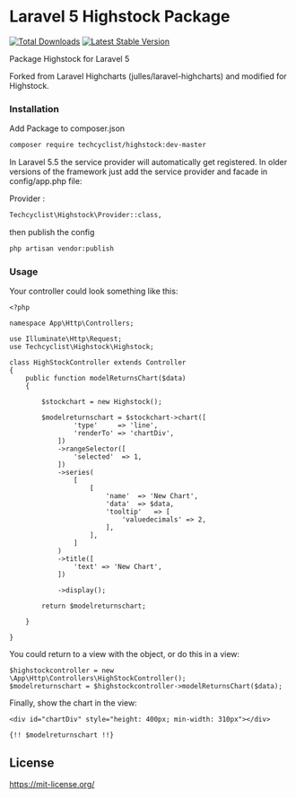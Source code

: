 # Laravel 5 Highstock Package

[![Total Downloads](https://poser.pugx.org/techcyclist/highstock/downloads)](https://packagist.org/packages/techcyclist/highstock)
[![Latest Stable Version](https://poser.pugx.org/techcyclist/highstock/v/stable)](https://packagist.org/packages/techcyclist/highstock)

Package Highstock for Laravel 5

Forked from Laravel Highcharts (julles/laravel-highcharts) and modified for Highstock.

### Installation

Add Package to composer.json

```sh
composer require techcyclist/highstock:dev-master
```
In Laravel 5.5 the service provider will automatically get registered. In older versions of the framework just add the service provider and facade in config/app.php file:

Provider :
```sh
Techcyclist\Highstock\Provider::class,
```

then publish the config 

``` sh
php artisan vendor:publish

```

### Usage
Your controller could look something like this:

```
<?php

namespace App\Http\Controllers;

use Illuminate\Http\Request;
use Techcyclist\Highstock\Highstock;

class HighStockController extends Controller
{
    public function modelReturnsChart($data)
    {

        $stockchart = new Highstock();

        $modelreturnschart = $stockchart->chart([
                'type'     => 'line',
                'renderTo' => 'chartDiv',
            ])
            ->rangeSelector([
                'selected'  => 1,
            ])
            ->series(
                [
                    [
                        'name'  => 'New Chart',
                        'data'  => $data,
                        'tooltip'   => [
                            'valuedecimals' => 2,
                        ],
                    ],
                ]
            )
            ->title([
                'text' => 'New Chart',
            ])

            ->display();

        return $modelreturnschart;

    }

}
```

You could return to a view with the object, or do this in a view:

```
$highstockcontroller = new \App\Http\Controllers\HighStockController();
$modelreturnschart = $highstockcontroller->modelReturnsChart($data);
```

Finally, show the chart in the view:

```
<div id="chartDiv" style="height: 400px; min-width: 310px"></div>

{!! $modelreturnschart !!}
```

## License

https://mit-license.org/

